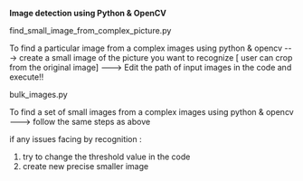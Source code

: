 **Image detection using Python & OpenCV**

find_small_image_from_complex_picture.py

To find a particular image from a complex images using python & opencv
--->  create a small image of the picture you want to recognize [ user can crop from the original image]
--->  Edit the path of input images in the code and execute!!


bulk_images.py

To find a set of small images from a complex images using python & opencv
---> follow the same steps as above


if any issues facing by recognition : 
1. try to change the threshold value in the code
2. create new precise smaller image
